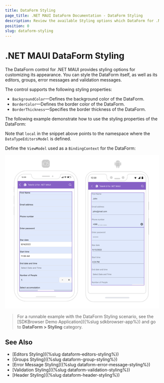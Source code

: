 ```yaml
---
title: DataForm Styling
page_title: .NET MAUI DataForm Documentation - DataForm Styling
description: Review the available Styling options which DataForm for .NET MAUI control provides.
position: 0
slug: dataform-styling
---
```


# .NET MAUI DataForm Styling

The DataForm control for .NET MAUI provides styling options for customizing its appearance. You can style the DataForm itself, as well as its editors, groups, error messages and validation messages.

The control supports the following styling properties:

* `BackgroundColor`&mdash;Defines the background color of the DataForm.
* `BorderColor`&mdash;Defines the border color of the DataForm.
* `BorderThickness`&mdash;Specifies the border thickness of the DataForm.

The following example demonstrate how to use the styling properties of the DataForm:

<snippet id='dataform-styling' />

Note that `local` in the snippet above points to the namespace where the `DataTypeEditorsModel` is defined.

Define the `ViewModel` used as a `BindingContext` for the DataForm:

<snippet id='dataform-datatype-editors-model'/>

![.NET MAUI DataForm Styling](../images/dataform-style.png)

> For a runnable example with the DataForm Styling scenario, see the [SDKBrowser Demo Application]({%slug sdkbrowser-app%}) and go to **DataForm > Styling** category.

## See Also

- [Editors Styling]({%slug dataform-editors-styling%})
- [Groups Styling]({%slug dataform-group-styling%})
- [Error Message Styling]({%slug dataform-error-message-styling%})
- [Validation Styling]({%slug dataform-validation-styling%})
- [Header Styling]({%slug dataform-header-styling%})
